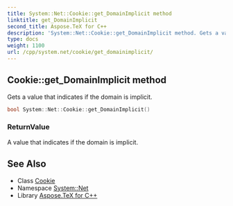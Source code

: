 ```yaml
---
title: System::Net::Cookie::get_DomainImplicit method
linktitle: get_DomainImplicit
second_title: Aspose.TeX for C++
description: 'System::Net::Cookie::get_DomainImplicit method. Gets a value that indicates if the domain is implicit in C++.'
type: docs
weight: 1100
url: /cpp/system.net/cookie/get_domainimplicit/
---
```

## Cookie::get_DomainImplicit method


Gets a value that indicates if the domain is implicit.

```cpp
bool System::Net::Cookie::get_DomainImplicit()
```


### ReturnValue

A value that indicates if the domain is implicit.

## See Also

* Class [Cookie](../)
* Namespace [System::Net](../../)
* Library [Aspose.TeX for C++](../../../)

